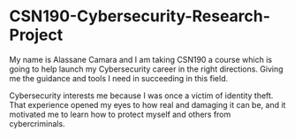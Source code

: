 # CSN190-Cybersecurity-Research-Project

My name is Alassane Camara and I am taking CSN190 a course which is going to help launch my Cybersecurity career in the right directions. Giving me the guidance and tools I need in succeeding in this field.

Cybersecurity interests me because I was once a victim of identity theft. That experience opened my eyes to how real and damaging it can be, and it motivated me to learn how to protect myself and others from cybercriminals.
